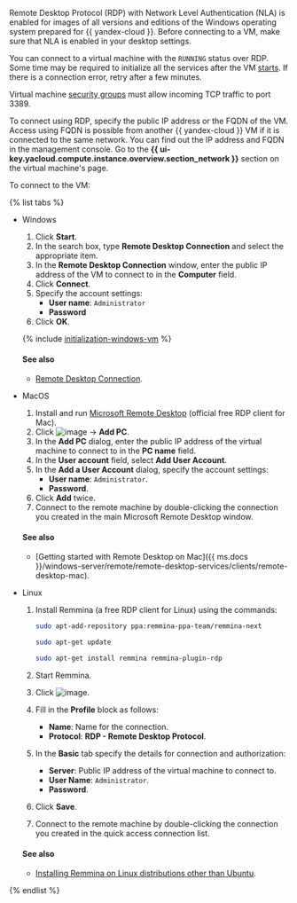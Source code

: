 Remote Desktop Protocol (RDP) with Network Level Authentication (NLA) is enabled for images of all versions and editions of the Windows operating system prepared for {{ yandex-cloud }}. Before connecting to a VM, make sure that NLA is enabled in your desktop settings.

You can connect to a virtual machine with the `RUNNING` status over RDP. Some time may be required to initialize all the services after the VM [starts](../compute/operations/vm-control/vm-stop-and-start.md#start). If there is a connection error, retry after a few minutes.

Virtual machine [security groups](../vpc/concepts/security-groups.md) must allow incoming TCP traffic to port 3389.

To connect using RDP, specify the public IP address or the FQDN of the VM. Access using FQDN is possible from another {{ yandex-cloud }} VM if it is connected to the same network. You can find out the IP address and FQDN in the management console. Go to the **{{ ui-key.yacloud.compute.instance.overview.section_network }}** section on the virtual machine's page.


To connect to the VM:

{% list tabs %}

- Windows

   1. Click **Start**.
   1. In the search box, type **Remote Desktop Connection** and select the appropriate item.
   1. In the **Remote Desktop Connection** window, enter the public IP address of the VM to connect to in the **Computer** field.
   1. Click **Connect**.
   1. Specify the account settings:
      * **User name**: `Administrator`
      * **Password**
   1. Click **OK**.

   {% include [initialization-windows-vm](initialization-windows-vm.md) %}

   #### See also

   * [Remote Desktop Connection](https://support.microsoft.com/en-us/windows/how-to-use-remote-desktop-5fe128d5-8fb1-7a23-3b8a-41e636865e8c).

- MacOS

   1. Install and run [Microsoft Remote Desktop](https://itunes.apple.com/ru/app/microsoft-remote-desktop/id1295203466) (official free RDP client for Mac).
   1. Click ![image](../_assets/plus.svg) → **Add PC**.
   1. In the **Add PC** dialog, enter the public IP address of the virtual machine to connect to in the **PC name** field.
   1. In the **User account** field, select **Add User Account**.
   1. In the **Add a User Account** dialog, specify the account settings:
      * **User name**: `Administrator`.
      * **Password**.
   1. Click **Add** twice.
   1. Connect to the remote machine by double-clicking the connection you created in the main Microsoft Remote Desktop window.

   #### See also

   * [Getting started with Remote Desktop on Mac]({{ ms.docs }}/windows-server/remote/remote-desktop-services/clients/remote-desktop-mac).

- Linux

  1. Install Remmina (a free RDP client for Linux) using the commands:

      ```bash
      sudo apt-add-repository ppa:remmina-ppa-team/remmina-next
      ```

      ```bash
      sudo apt-get update
      ```

      ```bash
      sudo apt-get install remmina remmina-plugin-rdp
      ```

   1. Start Remmina.
   1. Click ![image](../_assets/plus.svg).
   1. Fill in the **Profile** block as follows:
      * **Name**: Name for the connection.
      * **Protocol**: **RDP - Remote Desktop Protocol**.
   1. In the **Basic** tab specify the details for connection and authorization:
      * **Server**: Public IP address of the virtual machine to connect to.
      * **User Name**: `Administrator`.
      * **Password**.
   1. Click **Save**.
   1. Connect to the remote machine by double-clicking the connection you created in the quick access connection list.

   #### See also

   * [Installing Remmina on Linux distributions other than Ubuntu](https://remmina.org/how-to-install-remmina/).

{% endlist %}
